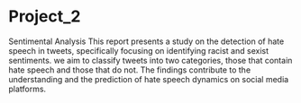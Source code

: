 # Project_2
Sentimental Analysis
This report presents a study on the detection of hate speech in tweets, specifically focusing on identifying racist and sexist sentiments. we aim to classify tweets into two categories, those that contain hate speech and those that do not. The findings contribute to the understanding  and the prediction of hate speech dynamics on social media platforms.
